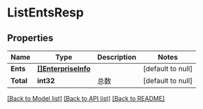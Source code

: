 # ListEntsResp

## Properties
Name | Type | Description | Notes
------------ | ------------- | ------------- | -------------
**Ents** | [**[]EnterpriseInfo**](EnterpriseInfo.md) |  | [default to null]
**Total** | **int32** | 总数 | [default to null]

[[Back to Model list]](../README.md#documentation-for-models) [[Back to API list]](../README.md#documentation-for-api-endpoints) [[Back to README]](../README.md)


